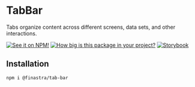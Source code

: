 # TabBar

Tabs organize content across different screens, data sets, and other interactions.

[![See it on NPM!](https://img.shields.io/npm/v/@finastra/tab-bar?style=for-the-badge)](https://www.npmjs.com/package/@finastra/tab-bar)
[![How big is this package in your project?](https://img.shields.io/bundlephobia/minzip/@finastra/tab-bar?style=for-the-badge)](https://bundlephobia.com/result?p=@finastra/tab-bar')
[![Storybook](https://shields.io/badge/-Play%20with%20this%20web%20component-2a0481?logo=storybook&style=for-the-badge)](https://finastra.github.io/finastra-design-system/?path=/story/components-tab-bar-default)

## Installation

```
npm i @finastra/tab-bar
```
